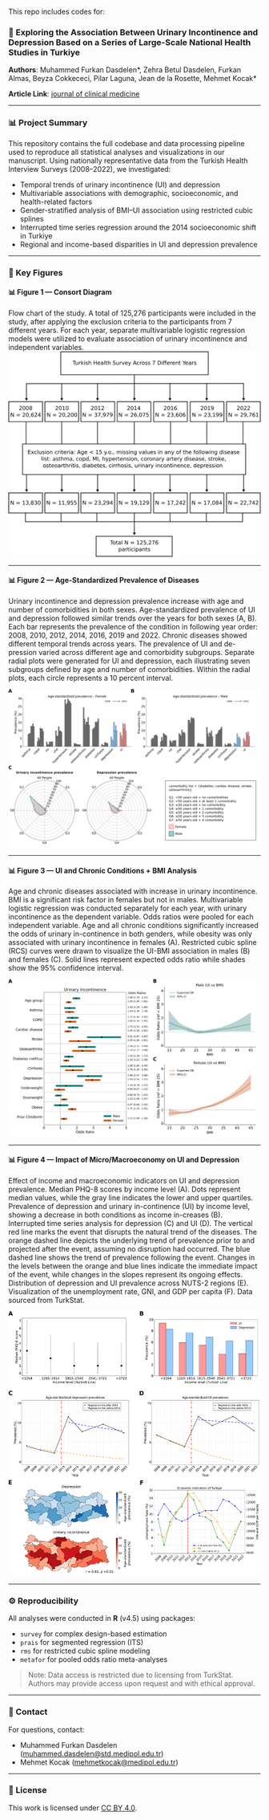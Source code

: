 This repo includes codes for:
### 📝 Exploring the Association Between Urinary Incontinence and Depression Based on a Series of Large-Scale National Health Studies in Turkiye

**Authors**: Muhammed Furkan Dasdelen\*, Zehra Betul Dasdelen, Furkan Almas, Beyza Cokkececi, Pilar Laguna, Jean de la Rosette, Mehmet Kocak\*
 
**Article Link**: [journal of clinical medicine]()

---

### 📊 Project Summary

This repository contains the full codebase and data processing pipeline used to reproduce all statistical analyses and visualizations in our manuscript. Using nationally representative data from the Turkish Health Interview Surveys (2008–2022), we investigated:

- Temporal trends of urinary incontinence (UI) and depression
- Multivariable associations with demographic, socioeconomic, and health-related factors
- Gender-stratified analysis of BMI–UI association using restricted cubic splines
- Interrupted time series regression around the 2014 socioeconomic shift in Turkiye
- Regional and income-based disparities in UI and depression prevalence

---

### 📌 Key Figures

#### 📊 Figure 1 — Consort Diagram  
Flow chart of the study. A total of 125,276 participants were included in the study, after applying the exclusion criteria to the participants from 7 different years. For each year, separate multivariable logistic regression models were utilized to evaluate association of urinary incontinence and independent variables.
![Consort diagram](figures/figure1.png)

---

#### 📊 Figure 2 — Age-Standardized Prevalence of Diseases  
Urinary incontinence and depression prevalence increase with age and number of comorbidities in both sexes. Age-standardized prevalence of UI and depression followed similar trends over the years for both sexes (A, B). Each bar represents the prevalence of the condition in following year order: 2008, 2010, 2012, 2014, 2016, 2019 and 2022. Chronic diseases showed different temporal trends across years. The prevalence of UI and de-pression varied across different age and comorbidity subgroups. Separate radial plots were generated for UI and depression, each illustrating seven subgroups defined by age and number of comorbidities. Within the radial plots, each circle represents a 10 percent interval.

![Age-standardized prevalence of diseases](figures/figure2.png)

---

#### 📊 Figure 3 — UI and Chronic Conditions + BMI Analysis  
Age and chronic diseases associated with increase in urinary incontinence. BMI is a significant risk factor in females but not in males. Multivariable logistic regression was conducted separately for each year, with urinary incontinence as the dependent variable. Odds ratios were pooled for each independent variable. Age and all chronic conditions significantly increased the odds of urinary in-continence in both genders, while obesity was only associated with urinary incontinence in females (A). Restricted cubic spline (RCS) curves were drawn to visualize the UI-BMI association in males (B) and females (C). Solid lines represent expected odds ratio while shades show the 95% confidence interval.

![UI associated with chronic disease and BMI differences](figures/figure3.png)

---

#### 📊 Figure 4 — Impact of Micro/Macroeconomy on UI and Depression  
Effect of income and macroeconomic indicators on UI and depression prevalence. Median PHQ-8 scores by income level (A). Dots represent median values, while the gray line indicates the lower and upper quartiles. Prevalence of depression and urinary in-continence (UI) by income level, showing a decrease in both conditions as income in-creases (B). Interrupted time series analysis for depression (C) and UI (D). The vertical red line marks the event that disrupts the natural trend of the diseases. The orange dashed line depicts the underlying trend of prevalence prior to and projected after the event, assuming no disruption had occurred. The blue dashed line shows the trend of prevalence following the event. Changes in the levels between the orange and blue lines indicate the immediate impact of the event, while changes in the slopes represent its ongoing effects. Distribution of depression and UI prevalence across NUTS-2 regions (E). Visualization of the unemployment rate, GNI, and GDP per capita (F). Data sourced from TurkStat.

![Macroeconomy and UI/Depression](figures/figure4.png)

---

### ⚙️ Reproducibility

All analyses were conducted in **R** (v4.5) using packages:

- `survey` for complex design-based estimation
- `prais` for segmented regression (ITS)
- `rms` for restricted cubic spline modeling
- `metafor` for pooled odds ratio meta-analyses

> Note: Data access is restricted due to licensing from TurkStat. Authors may provide access upon request and with ethical approval.

---

### 📧 Contact

For questions, contact:

- Muhammed Furkan Dasdelen (muhammed.dasdelen@std.medipol.edu.tr)
- Mehmet Kocak (mehmetkocak@medipol.edu.tr)

---

### 📜 License

This work is licensed under [CC BY 4.0](https://creativecommons.org/licenses/by/4.0/).
